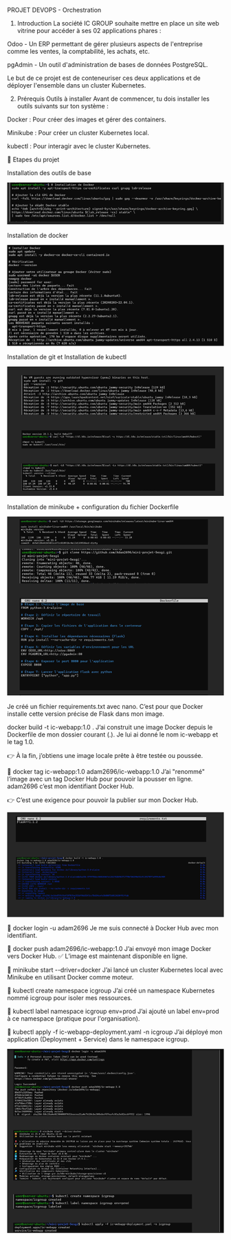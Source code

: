 PROJET DEVOPS - Orchestration



1) Introduction
La société IC GROUP souhaite mettre en place un site web vitrine pour accéder à ses 02 applications phares :

Odoo - Un ERP permettant de gérer plusieurs aspects de l'entreprise comme les ventes, la comptabilité, les achats, etc.

pgAdmin - Un outil d'administration de bases de données PostgreSQL.

Le but de ce projet est de conteneuriser ces deux applications et de déployer l'ensemble dans un cluster Kubernetes.

2) Prérequis
Outils à installer
Avant de commencer, tu dois installer les outils suivants sur ton système :

Docker : Pour créer des images et gérer des containers.

Minikube : Pour créer un cluster Kubernetes local.

kubectl : Pour interagir avec le cluster Kubernetes.


📅 Etapes du projet



Installation des outils de base

![Texte alternatif](images/installation_2025.png)



Installation de docker

![Texte alternatif](images/install_docker.png)




Installation de git et Installation de kubectl

![Texte alternatif](images/Install_git.png)




Installation de minikube + configuration du fichier Dockerfile

![Texte alternatif](images/Install_minikub.png)



Je créé un fichier requirements.txt avec nano.
 C’est pour que Docker installe cette version précise de Flask dans mon image.

 docker build -t ic-webapp:1.0 .
J’ai construit une image Docker depuis le Dockerfile de mon dossier courant (.).
Je lui ai donné le nom ic-webapp et le tag 1.0.

👉 À la fin, j’obtiens une image locale prête à être testée ou poussée.

🧱 docker tag ic-webapp:1.0 adam2696/ic-webapp:1.0
J’ai "renommé" l’image avec un tag Docker Hub pour pouvoir la pousser en ligne.
adam2696 c’est mon identifiant Docker Hub.

👉 C’est une exigence pour pouvoir la publier sur mon Docker Hub.

![Texte alternatif](images/Requirement_docker_build.png)




🧱 docker login -u adam2696
Je me suis connecté à Docker Hub avec mon identifiant.

🧱 docker push adam2696/ic-webapp:1.0
J’ai envoyé mon image Docker vers Docker Hub.
✅ L’image est maintenant disponible en ligne.

🧱 minikube start --driver=docker
J’ai lancé un cluster Kubernetes local avec Minikube en utilisant Docker comme moteur.

🧱 kubectl create namespace icgroup
J’ai créé un namespace Kubernetes nommé icgroup pour isoler mes ressources.

🧱 kubectl label namespace icgroup env=prod
J’ai ajouté un label env=prod à ce namespace (pratique pour l'organisation).

🧱 kubectl apply -f ic-webapp-deployment.yaml -n icgroup
J’ai déployé mon application (Deployment + Service) dans le namespace icgroup.

![Texte alternatif](images/Connexion_docker_image.png)



